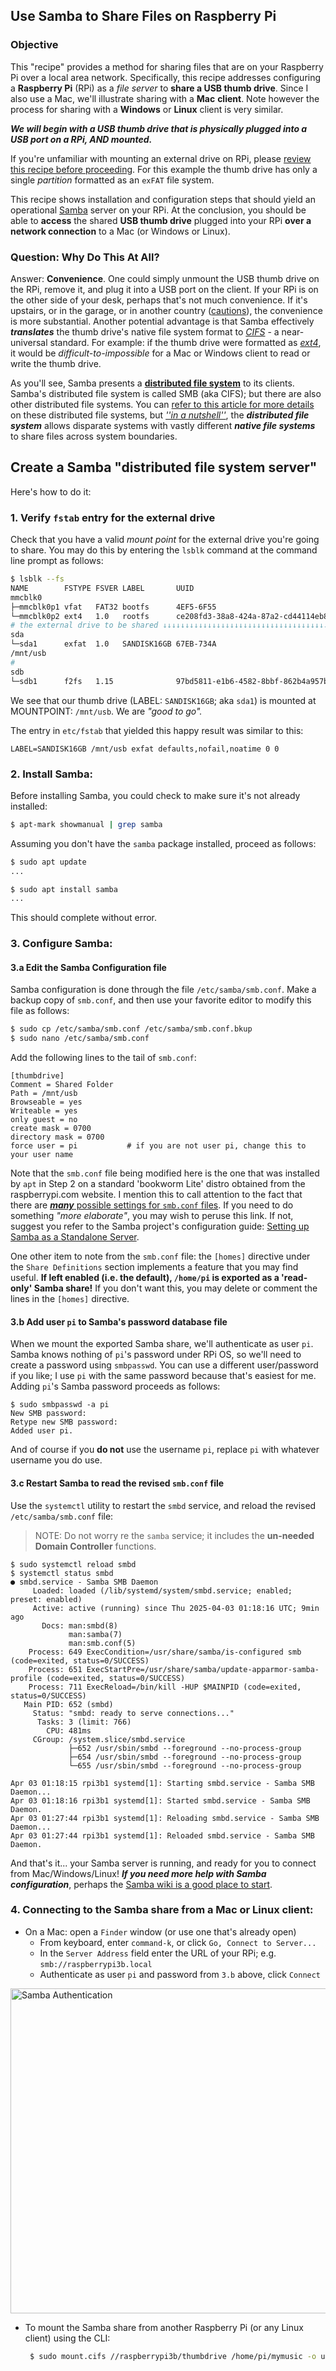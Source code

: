 ## Use Samba to Share Files on Raspberry Pi

### Objective

This "recipe" provides a method for sharing files that are on your Raspberry Pi over a local area network. Specifically, this recipe addresses configuring a **Raspberry Pi** (RPi) as a *file server* to **share a USB thumb drive**. Since I also use a Mac, we'll illustrate sharing with a **Mac** **client**. Note however the process for sharing with a **Windows** or **Linux** client is very similar. 

***We will begin with a USB thumb drive that is physically plugged into a USB port on a RPi, AND mounted.***  

If you're unfamiliar with mounting an external drive on RPi, please [review this recipe before proceeding](https://github.com/seamusdemora/PiFormulae/blob/master/ExternalDrives.md).  For this example the thumb drive has only a single *partition* formatted as an `exFAT` file system.  

This recipe shows installation and configuration steps that should yield an operational [Samba](https://www.samba.org/) server on your RPi. At the conclusion, you should be able to **access** the shared  **USB thumb drive** plugged into your RPi **over a network connection** to a Mac (or Windows or Linux).

### Question: Why Do This At All?

Answer: __Convenience__. One could simply unmount the USB thumb drive on the RPi, remove it, and plug it into a USB port on the client. If your RPi is on the other side of your desk, perhaps that's not much convenience. If it's upstairs, or in the garage, or in another country ([cautions](https://serverfault.com/questions/875055/is-there-any-reason-to-allow-smb-over-the-internet)), the convenience is more substantial. Another potential advantage is that Samba effectively ***translates*** the thumb drive's native file system format to [*CIFS*](https://en.wikipedia.org/wiki/Server_Message_Block) - a near-universal standard. For example: if the thumb drive were formatted as [*ext4*](https://en.wikipedia.org/wiki/Ext4), it would be *difficult-to-impossible* for a Mac or Windows client to read or write the thumb drive. 

As you'll see, Samba presents a [**distributed file system**](https://www.geeksforgeeks.org/network-file-system-nfs/) to its clients. Samba's distributed file system is called SMB (aka CIFS); but there are also other distributed file systems. You can [refer to this article for more details](https://www.varonis.com/blog/cifs-vs-smb) on these distributed file systems, but [*''in a nutshell''*](https://idioms.thefreedictionary.com/in+a+nutshell), the ***distributed file system*** allows disparate systems with vastly different ***native file systems*** to share files across system boundaries. 

## Create a Samba "distributed file system server"

Here's how to do it: 

### 1. Verify `fstab` entry for the external drive

Check that you have a valid *mount point* for the external drive you're going to share.  You may do this by entering the `lsblk` command at the command line prompt as follows: 

```bash
$ lsblk --fs
NAME        FSTYPE FSVER LABEL       UUID                                 FSAVAIL FSUSE% MOUNTPOINTS
mmcblk0
├─mmcblk0p1 vfat   FAT32 bootfs      4EF5-6F55                             453.3M    11% /boot/firmware
└─mmcblk0p2 ext4   1.0   rootfs      ce208fd3-38a8-424a-87a2-cd44114eb820   52.3G     5% /
# the external drive to be shared ↓↓↓↓↓↓↓↓↓↓↓↓↓↓↓↓↓↓↓↓↓↓↓↓↓↓↓↓↓↓↓↓↓↓↓↓↓↓↓↓↓↓↓↓↓↓↓↓↓↓↓↓↓↓↓↓
sda
└─sda1      exfat  1.0   SANDISK16GB 67EB-734A                              12.2G    18% 
/mnt/usb 
# 
sdb
└─sdb1      f2fs   1.15              97bd5811-e1b6-4582-8bbf-862b4a957b10  925.6G     1% /mnt/bluessd
```

We see that our thumb drive (LABEL: `SANDISK16GB`; aka `sda1`) is mounted at MOUNTPOINT: `/mnt/usb`. We are *"good to go".* 

The entry in `etc/fstab` that yielded this happy result was similar to this: 

```
LABEL=SANDISK16GB /mnt/usb exfat defaults,nofail,noatime 0 0
```

### 2. Install Samba:

Before installing Samba, you could check to make sure it's not already installed: 

```bash
$ apt-mark showmanual | grep samba

```

Assuming you don't have the `samba` package installed, proceed as follows: 

```bash
$ sudo apt update
...

$ sudo apt install samba 
...
```

This should complete without error.  

### 3. Configure Samba:

#### 3.a Edit the Samba Configuration file

Samba configuration is done through the file `/etc/samba/smb.conf`. Make a backup copy of `smb.conf`, and then use your favorite editor to modify this file as follows: 

```bash
$ sudo cp /etc/samba/smb.conf /etc/samba/smb.conf.bkup
$ sudo nano /etc/samba/smb.conf
```

Add the following lines to the tail of `smb.conf`:

    [thumbdrive]
    Comment = Shared Folder
    Path = /mnt/usb
    Browseable = yes
    Writeable = yes
    only guest = no
    create mask = 0700
    directory mask = 0700
    force user = pi           # if you are not user pi, change this to your user name

Note that the `smb.conf` file being modified here is the one that was installed by `apt` in Step 2 on a standard 'bookworm Lite' distro obtained from the raspberrypi.com website.  I mention this to call attention to the fact that there are [***many*** possible settings for `smb.conf` files](https://www.samba.org/samba/docs/current/man-html/smb.conf.5.html). If you need to do something *"more elaborate"*, you may wish to peruse this link.  If not, suggest you refer to the Samba project's configuration guide: [Setting up Samba as a Standalone Server](https://wiki.samba.org/index.php/Setting_up_Samba_as_a_Standalone_Server).  

One other item to note from the `smb.conf` file: the `[homes]` directive under the `Share Definitions` section implements a feature that you may find useful. __If left enabled (i.e. the default), `/home/pi` is exported as a 'read-only' Samba share!__  If you don't want this, you may delete or comment the lines in the `[homes]` directive.  

#### 3.b Add user `pi` to Samba's password database file

When we mount the exported Samba share, we'll authenticate as user `pi`. Samba knows nothing of `pi`'s password under RPi OS, so we'll need to create a password using `smbpasswd`. You can use a different user/password if you like; I use `pi` with the same password because that's easiest for me. Adding `pi`'s Samba password proceeds as follows: 

    $ sudo smbpasswd -a pi
    New SMB password:
    Retype new SMB password:
    Added user pi.

And of course if you **do not** use the username `pi`, replace `pi` with whatever username you do use. 

#### 3.c Restart Samba to read the revised `smb.conf` file

Use the `systemctl` utility to restart the `smbd` service, and reload the revised `/etc/samba/smb.conf` file:   

>  NOTE: Do not worry re the `samba` service; it includes the **un-needed** **Domain Controller** functions.

```
$ sudo systemctl reload smbd
$ systemctl status smbd
● smbd.service - Samba SMB Daemon
     Loaded: loaded (/lib/systemd/system/smbd.service; enabled; preset: enabled)
     Active: active (running) since Thu 2025-04-03 01:18:16 UTC; 9min ago
       Docs: man:smbd(8)
             man:samba(7)
             man:smb.conf(5)
    Process: 649 ExecCondition=/usr/share/samba/is-configured smb (code=exited, status=0/SUCCESS)
    Process: 651 ExecStartPre=/usr/share/samba/update-apparmor-samba-profile (code=exited, status=0/SUCCESS)
    Process: 711 ExecReload=/bin/kill -HUP $MAINPID (code=exited, status=0/SUCCESS)
   Main PID: 652 (smbd)
     Status: "smbd: ready to serve connections..."
      Tasks: 3 (limit: 766)
        CPU: 481ms
     CGroup: /system.slice/smbd.service
             ├─652 /usr/sbin/smbd --foreground --no-process-group
             ├─654 /usr/sbin/smbd --foreground --no-process-group
             └─655 /usr/sbin/smbd --foreground --no-process-group

Apr 03 01:18:15 rpi3b1 systemd[1]: Starting smbd.service - Samba SMB Daemon...
Apr 03 01:18:16 rpi3b1 systemd[1]: Started smbd.service - Samba SMB Daemon.
Apr 03 01:27:44 rpi3b1 systemd[1]: Reloading smbd.service - Samba SMB Daemon...
Apr 03 01:27:44 rpi3b1 systemd[1]: Reloaded smbd.service - Samba SMB Daemon.

```

And that's it... your Samba server is running, and ready for you to connect from Mac/Windows/Linux! ***If you need more help with Samba configuration***, perhaps the [Samba wiki is a good place to start](https://wiki.samba.org/index.php/Setting_up_Samba_as_a_Standalone_Server). 

### 4. Connecting to the Samba share from a Mac or Linux client:

- On a Mac: open a `Finder` window (or use one that's already open) 
   - From keyboard, enter `command-k`, or click `Go, Connect to Server...`
   - In the `Server Address` field enter the URL of your RPi; e.g. `smb://raspberrypi3b.local` 
   - Authenticate as user `pi` and password from `3.b` above, click `Connect` 


<img src="pix/samba_auth.png" alt="Samba Authentication" width="520">

*  To mount the Samba share from another Raspberry Pi (or any Linux client) using the CLI:

     ```bash
      $ sudo mount.cifs //raspberrypi3b/thumbdrive /home/pi/mymusic -o user=pi,password=XXXXXXX,rw
     ```

     
